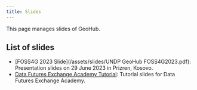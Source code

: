 ```yaml
---
title: Slides
---
```


This page manages slides of GeoHub.

## List of slides

- [FOSS4G 2023 Slide](/assets/slides/UNDP GeoHub FOSS4G2023.pdf): Presentation slides on 29 June 2023 in Prizren, Kosovo.
- [Data Futures Exchange Academy Tutorial](/slides/tutorial): Tutorial slides for Data Futures Exchange Academy.
